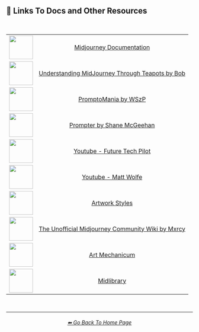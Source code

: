 <h2>🔗 Links To Docs and Other Resources</h2>

<br>

<div align=center>

<table>
	<tr align=center valign=middle>
		<td><img src="https://i.imgur.com/2H1Ruh6.png" width=64 /></td>
		<td><a href="https://docs.midjourney.com/">Midjourney Documentation</a></td>
	</tr>
	<tr align=center valign=middle>
		<td><img src="https://i.imgur.com/IJuqEnz.png" width=64 /></td>
		<td><a href="https://rexwang8.github.io/resource/ai/teapot">Understanding MidJourney Through Teapots by Bob</a></td>
	</tr>
	<tr align=center valign=middle>
		<td><img src="https://i.imgur.com/PvW9UZg.png" width=64 /></td>
		<td><a href="https://promptomania.com/prompt-builder/">PromptoMania by WSzP</a></td>
	</tr>
	<tr align=center valign=middle>
		<td><img src="https://i.imgur.com/HFiUP8R.png" width=64 /></td>
		<td><a href="https://prompterguide.com">Prompter by Shane McGeehan</a></td>
	</tr>
	<tr align=center valign=middle>
		<td><img src="https://i.imgur.com/TeCLPhD.jpg" width=64 /></td>
		<td><a href="https://www.youtube.com/@FutureTechPilot">Youtube - Future Tech Pilot</a></td>
	</tr>	
	<tr align=center valign=middle>
		<td><img src="https://i.imgur.com/bRxgWnK.jpg" width=64 /></td>
		<td><a href="https://www.youtube.com/@mreflow">Youtube - Matt Wolfe</a></td>
	</tr>
	<tr align=center valign=middle>
		<td><img src="https://i.imgur.com/bQyzyAT.png" width=64 /></td>
		<td><a href="https://www.wikiart.org/en/paintings-by-style">Artwork Styles</a></td>
	</tr>
	<tr align=center valign=middle>
		<td><img src="https://i.imgur.com/4KCFs4G.png" width=64 /></td>
		<td><a href="https://mj.aihub.gg/">The Unofficial Midjourney Community Wiki by Mxrcy</a></td>
	</tr>
	<tr align=center valign=middle>
		<td><img src="https://i.imgur.com/ZeebGCK.png" width=64 /></td>
		<td><a href="https://wiki.artmechanicum.com/wiki/Main_Page">Art Mechanicum</a></td>
	</tr>
	<tr align=center valign=middle>
		<td><img src="https://i.imgur.com/ROEbAzw.jpeg" width=64 /></td>
		<td><a href="https://midlibrary.io/">Midlibrary</a></td>
	</tr>
</table>

</div>

<br>
<hr><!--------------->
<div align="center">
<h6><a href="/README.md">⬅ Go Back To Home Page</a></h6>
</div>
